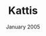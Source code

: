 ---
anchor: Kattis
title: Kattis
image: img/portfolio/kattis.png
description: Kattis is an online coding question platform. Where one can upload solutions to various coding questions. These solutions are run against various test cases to ensure validity of the solution. These questions are a great way to practice programming and learn new skills/algorithms. As well teaches you how to explain extremely complex algorithms to peers. <a href="https://github.com/kwojcicki/kattis-solutions">Github link</a>
team: team
date: January 2005
dateReal: November 2017
category: Kattis
---